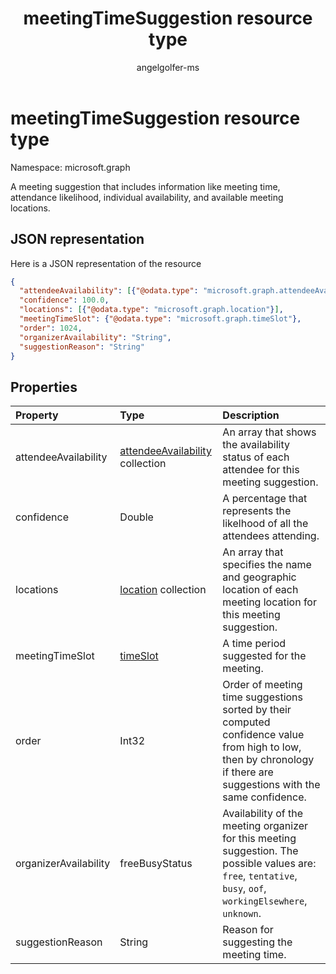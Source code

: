 ﻿---
title: "meetingTimeSuggestion resource type"
description: "A meeting suggestion that includes information like meeting time, attendance likelihood, individual "
localization_priority: Normal
author: "angelgolfer-ms"
ms.prod: "outlook"
doc_type: resourcePageType
---

# meetingTimeSuggestion resource type

Namespace: microsoft.graph

A meeting suggestion that includes information like meeting time, attendance likelihood, individual 
availability, and available meeting locations.

## JSON representation

Here is a JSON representation of the resource

<!-- {
  "blockType": "resource",
  "optionalProperties": [

  ],
  "@odata.type": "microsoft.graph.meetingTimeSuggestion"
}-->

```json
{
  "attendeeAvailability": [{"@odata.type": "microsoft.graph.attendeeAvailability"}],
  "confidence": 100.0,
  "locations": [{"@odata.type": "microsoft.graph.location"}],
  "meetingTimeSlot": {"@odata.type": "microsoft.graph.timeSlot"},
  "order": 1024,
  "organizerAvailability": "String",
  "suggestionReason": "String"
}

```

## Properties

| Property              | Type                                                       | Description                                                                                                                                                         |
| :-------------------- | :--------------------------------------------------------- | :------------------------------------------------------------------------------------------------------------------------------------------------------------------ |
| attendeeAvailability  | [attendeeAvailability](attendeeavailability.md) collection | An array that shows the availability status of each attendee for this meeting suggestion.                                                                           |
| confidence            | Double                                                     | A percentage that represents the likelhood of all the attendees attending.                                                                                          |
| locations             | [location](location.md) collection                         | An array that specifies the name and geographic location of each meeting location for this meeting suggestion.                                                      |
| meetingTimeSlot       | [timeSlot](timeslot.md)                                    | A time period suggested for the meeting.                                                                                                                            |
| order                 | Int32                                                      | Order of meeting time suggestions sorted by their computed confidence value from high to low, then by chronology if there are suggestions with the same confidence. |
| organizerAvailability | freeBusyStatus                                             | Availability of the meeting organizer for this meeting suggestion. The possible values are: `free`, `tentative`, `busy`, `oof`, `workingElsewhere`, `unknown`.      |
| suggestionReason      | String                                                     | Reason for suggesting the meeting time.                                                                                                                             |

<!-- uuid: 8fcb5dbc-d5aa-4681-8e31-b001d5168d79
2015-10-25 14:57:30 UTC -->

<!-- {
  "type": "#page.annotation",
  "description": "meetingTimeSuggestion resource",
  "keywords": "",
  "section": "documentation",
  "tocPath": ""
}-->
